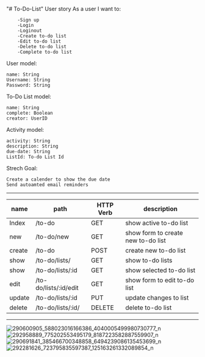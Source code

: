 "# To-Do-List" 
User story
    As a user I want to:
    
        -Sign up
        -Login
        -Loginout
        -Create to-do list
        -Edit to-do list
        -Delete to-do list
        -Complete to-do list
User model:

    name: String
    Username: String
    Password: String
    
To-Do List model:

    name: String
    complete: Boolean
    creator: UserID
Activity model:
    
    activity: String
    description: String
    due-date: String
    ListId: To-do List Id 
 Strech Goal:
 
    Create a calender to show the due date
    Send autoamted email reminders
--------------------------------------------
|name|path|HTTP Verb|description|
|----|----|---------|-----------|
|Index|/to-do|GET|show active to-do list|
|new|/to-do/new|GET|show form to create new to-do list|
|create|/to-do|POST|create new to-do list|
|show|/to-do/lists/|GET|show to-do lists|
|show|/to-do/lists/:id|GET|show selected to-do list|
|edit|/to-do/lists/:id/edit|GET|show form to edit to-do list|
|update|/to-do/lists/:id|PUT|update changes to list|
|delete|/to-do/lists/:id/|DELETE|delete to-do list|
----------------------------------
![290600905_588023016166386_4040005499980730777_n](https://user-images.githubusercontent.com/48740174/178804148-89ca9165-3cd3-464a-8391-7cb284b331b9.jpg)
![292958889_775202553495179_8187223582887559907_n](https://user-images.githubusercontent.com/48740174/178804856-2ae7eb55-a607-43e3-99ad-f0413afc2959.jpg)
![290691841_385466700348858_6494239086135453699_n](https://user-images.githubusercontent.com/48740174/178804885-835124bc-79a2-475e-be50-76ca5c5a75ee.jpg)
![292281626_723795835597387_125163261332089854_n](https://user-images.githubusercontent.com/48740174/178814804-94cc6935-9354-4b69-9c7f-27e1f5b6f780.jpg)

